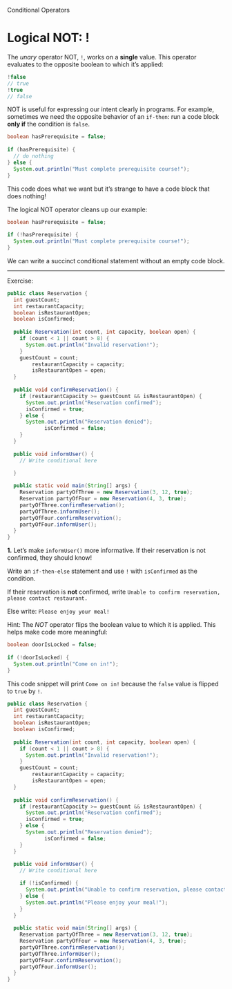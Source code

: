 Conditional Operators
# Logical NOT: !

The _unary_ operator NOT, `!`, works on a **single** value. This operator evaluates to the opposite boolean to which it’s applied:

```java
!false
// true
!true
// false
```

NOT is useful for expressing our intent clearly in programs. For example, sometimes we need the opposite behavior of an `if-then`: run a code block **only if** the condition is `false`.

```java
boolean hasPrerequisite = false;
 
if (hasPrerequisite) {
  // do nothing
} else {
  System.out.println("Must complete prerequisite course!");
}
```

This code does what we want but it’s strange to have a code block that does nothing!

The logical NOT operator cleans up our example:

```java
boolean hasPrerequisite = false;
 
if (!hasPrerequisite) {
  System.out.println("Must complete prerequisite course!");
}
```

We can write a succinct conditional statement without an empty code block.

---

Exercise:

```java
public class Reservation {
  int guestCount;
  int restaurantCapacity;
  boolean isRestaurantOpen;
  boolean isConfirmed;
  
  public Reservation(int count, int capacity, boolean open) {
    if (count < 1 || count > 8) {
      System.out.println("Invalid reservation!");
    }
    guestCount = count;
		restaurantCapacity = capacity;
		isRestaurantOpen = open;
  }  
  
  public void confirmReservation() {
    if (restaurantCapacity >= guestCount && isRestaurantOpen) {
      System.out.println("Reservation confirmed");
      isConfirmed = true;
    } else {
      System.out.println("Reservation denied");
			isConfirmed = false;
    }
  }
  
  public void informUser() {
    // Write conditional here

  }
  
  public static void main(String[] args) {
    Reservation partyOfThree = new Reservation(3, 12, true);
    Reservation partyOfFour = new Reservation(4, 3, true);
    partyOfThree.confirmReservation();
    partyOfThree.informUser();
    partyOfFour.confirmReservation();
    partyOfFour.informUser();
  }
}
```

**1.** Let’s make `informUser()` more informative. If their reservation is not confirmed, they should know!

Write an `if-then-else` statement and use `!` with `isConfirmed` as the condition.

If their reservation is **not** confirmed, write `Unable to confirm reservation, please contact restaurant.`

Else write: `Please enjoy your meal!`

Hint: The _NOT_ operator flips the boolean value to which it is applied. This helps make code more meaningful:
```java
boolean doorIsLocked = false;
 
if (!doorIsLocked) {
  System.out.println("Come on in!");
}
```

This code snippet will print `Come on in!` because the `false` value is flipped to `true` by `!`.

```java
public class Reservation {
  int guestCount;
  int restaurantCapacity;
  boolean isRestaurantOpen;
  boolean isConfirmed;
  
  public Reservation(int count, int capacity, boolean open) {
    if (count < 1 || count > 8) {
      System.out.println("Invalid reservation!");
    }
    guestCount = count;
		restaurantCapacity = capacity;
		isRestaurantOpen = open;
  }  
  
  public void confirmReservation() {
    if (restaurantCapacity >= guestCount && isRestaurantOpen) {
      System.out.println("Reservation confirmed");
      isConfirmed = true;
    } else {
      System.out.println("Reservation denied");
			isConfirmed = false;
    }
  }
  
  public void informUser() {
    // Write conditional here

    if (!isConfirmed) {
      System.out.println("Unable to confirm reservation, please contact restaurant.");
    } else {
      System.out.println("Please enjoy your meal!");
    }
  }
  
  public static void main(String[] args) {
    Reservation partyOfThree = new Reservation(3, 12, true);
    Reservation partyOfFour = new Reservation(4, 3, true);
    partyOfThree.confirmReservation();
    partyOfThree.informUser();
    partyOfFour.confirmReservation();
    partyOfFour.informUser();
  }
}
```